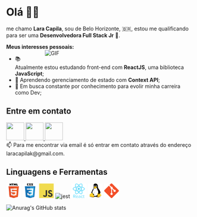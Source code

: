 # Olá 👋🏼
me chamo **Lara Capila**, sou de Belo Horizonte, :brazil:, estou me qualificando para ser uma **Desenvolvedora Full Stack Jr** 🚀.

**Meus interesses pessoais:**
<img align="right" alt="GIF" src="https://media.giphy.com/media/E1Kd3pQwrsMtQbNkt0/giphy.gif" width="400px" />

- 📚 Atualmente estou estudando front-end com **ReactJS**, uma biblioteca **JavaScript**;
-  🧠 Aprendendo gerenciamento de estado com **Context API**;
- 🔎 Em busca constante por conhecimento para evolir minha carreira como Dev;

## Entre em contato
<a href="https://github.com/Lara-Capila" target="_blank">
  <img src="https://cdn.iconscout.com/icon/free/png-256/github-108-438008.png" width="48px" height="48px">
</a> 
<a href="https://www.instagram.com/lara.capila/" target="_blank">
  <img src="https://cdn.icon-icons.com/icons2/1211/PNG/512/1491579602-yumminkysocialmedia36_83067.png" width="48px" height="48px">
</a> 
<a href="https://www.linkedin.com/in/lara-capila/" target="_blank">
  <img src="https://i.ibb.co/Kx2GSrT/linkedin.png" width="48px" height="48px">
</a>
<br>
 📫 Para me encontrar via email é só entrar em contato através do endereço laracapilak@gmail.com.

## Linguagens e Ferramentas
<p align="left">
  <img src="https://raw.githubusercontent.com/devicons/devicon/master/icons/html5/html5-original-wordmark.svg" alt="html5" width="40" height="40"/> 
  <img src="https://raw.githubusercontent.com/devicons/devicon/master/icons/css3/css3-original-wordmark.svg" alt="css3" width="40" height="40"/> 
  <img src="https://raw.githubusercontent.com/devicons/devicon/master/icons/javascript/javascript-original.svg" alt="javascript" width="40" height="40"/> 
  <img src="https://www.learnstorybook.com/intro-to-storybook/logo-jest.png" alt="jest" width="40" height="40" />
  <img src="https://raw.githubusercontent.com/devicons/devicon/master/icons/react/react-original-wordmark.svg" alt="react" width="40" height="40"/>
  <img src="https://raw.githubusercontent.com/devicons/devicon/master/icons/linux/linux-original.svg" alt="linux" width="40" height="40" />
  <img src="https://raw.githubusercontent.com/devicons/devicon/master/icons/git/git-original.svg" alt="git" width="40" height="40"/> 
</p>

![Anurag's GitHub stats](https://github-readme-stats.vercel.app/api?username=lara-capila&show_icons=true&theme=radical)
